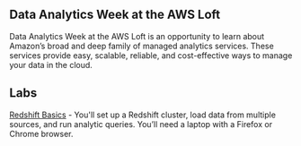 ## Data Analytics Week at the AWS Loft

Data Analytics Week at the AWS Loft is an opportunity to learn about Amazon’s broad and deep family of managed analytics services. These services provide easy, scalable, reliable, and cost-effective ways to manage your data in the cloud.

## Labs

[Redshift Basics](https://github.com/wrbaldwin/da-week/blob/master/Labs/Redshift-Basics.md) - 
You'll set up a Redshift cluster, load data from multiple sources, and run analytic queries. You’ll need a laptop with a Firefox or Chrome browser.




